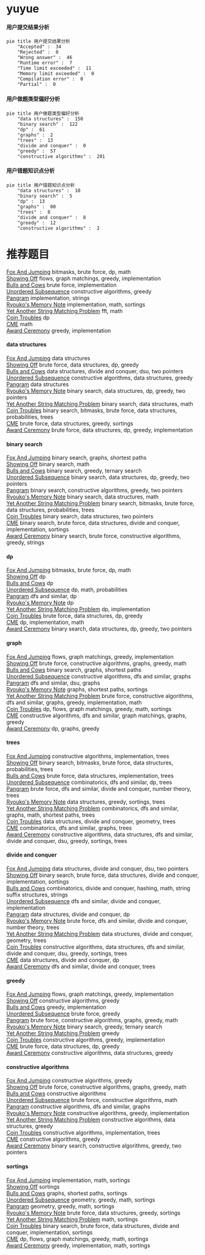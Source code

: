# yuyue
<!-- tabs:start -->
#### **用户提交结果分析**

```mermaid
pie title 用户提交结果分析
    "Accepted" :  34
    "Rejected" :  0
    "Wrong answer" :  46
    "Runtime error" :  7
    "Time limit exceeded" :  11
    "Memory limit exceeded" :  0
    "Compilation error" :  0
    "Partial" :  0
```
#### **用户做题类型偏好分析**

```mermaid
pie title 用户做题类型偏好分析
    "data structures" :  150
    "binary search" :  122
    "dp" :  61
    "graphs" :  2
    "trees" :  13
    "divide and conquer" :  0
    "greedy" :  57
    "constructive algorithms" :  201
```
#### **用户错题知识点分析**

```mermaid
pie title 用户错题知识点分析
    "data structures" :  10
    "binary search" :  5
    "dp" :  13
    "graphs" :  00
    "trees" :  8
    "divide and conquer" :  8
    "greedy" :  12
    "constructive algorithms" :  2
```
<!-- tabs:end -->
# 推荐题目
[Fox And Jumping](http://codeforces.com/problemset/problem/510/D)		bitmasks,
                        brute force,
                        dp,
                        math		  
[Showing Off](http://codeforces.com/problemset/problem/1416/F)		flows,
                        graph matchings,
                        greedy,
                        implementation		  
[Bulls and Cows](http://codeforces.com/problemset/problem/63/C)		brute force,
                        implementation		  
[Unordered Subsequence](http://codeforces.com/problemset/problem/27/C)		constructive algorithms,
                        greedy		  
[Pangram](http://codeforces.com/problemset/problem/520/A)		implementation,
                        strings		  
[Ryouko's Memory Note](https://codeforces.com/contest/434/problem/A)		implementation,
                        math,
                        sortings		  
[Yet Another String Matching Problem](http://codeforces.com/problemset/problem/954/I)		fft,
                        math		  
[Coin Troubles](https://codeforces.com/contest/284/problem/E)		dp		  
[CME](http://codeforces.com/problemset/problem/1223/A)		math		  
[Award Ceremony](http://codeforces.com/problemset/problem/730/E)		greedy,
                        implementation		  
<!-- tabs:start -->
#### **data structures**
[Fox And Jumping](http://codeforces.com/problemset/problem/341/D)		data structures		  
[Showing Off](http://codeforces.com/problemset/problem/1313/C1)		brute force,
                        data structures,
                        dp,
                        greedy		  
[Bulls and Cows](http://codeforces.com/problemset/problem/1156/E)		data structures,
                        divide and conquer,
                        dsu,
                        two pointers		  
[Unordered Subsequence](https://codeforces.com/contest/867/problem/E)		constructive algorithms,
                        data structures,
                        greedy		  
[Pangram](http://codeforces.com/problemset/problem/1172/F)		data structures		  
[Ryouko's Memory Note](http://codeforces.com/problemset/problem/1492/C)		binary search,
                        data structures,
                        dp,
                        greedy,
                        two pointers		  
[Yet Another String Matching Problem](http://codeforces.com/problemset/problem/1490/G)		binary search,
                        data structures,
                        math		  
[Coin Troubles](http://codeforces.com/problemset/problem/1479/D)		binary search,
                        bitmasks,
                        brute force,
                        data structures,
                        probabilities,
                        trees		  
[CME](http://codeforces.com/problemset/problem/1497/A)		brute force,
                        data structures,
                        greedy,
                        sortings		  
[Award Ceremony](http://codeforces.com/problemset/problem/1491/C)		brute force,
                        data structures,
                        dp,
                        greedy,
                        implementation		  
#### **binary search**
[Fox And Jumping](http://codeforces.com/problemset/problem/301/B)		binary search,
                        graphs,
                        shortest paths		  
[Showing Off](http://codeforces.com/problemset/problem/685/C)		binary search,
                        math		  
[Bulls and Cows](http://codeforces.com/problemset/problem/1301/B)		binary search,
                        greedy,
                        ternary search		  
[Unordered Subsequence](http://codeforces.com/problemset/problem/1492/C)		binary search,
                        data structures,
                        dp,
                        greedy,
                        two pointers		  
[Pangram](http://codeforces.com/problemset/problem/1463/D)		binary search,
                        constructive algorithms,
                        greedy,
                        two pointers		  
[Ryouko's Memory Note](http://codeforces.com/problemset/problem/1490/G)		binary search,
                        data structures,
                        math		  
[Yet Another String Matching Problem](http://codeforces.com/problemset/problem/1479/D)		binary search,
                        bitmasks,
                        brute force,
                        data structures,
                        probabilities,
                        trees		  
[Coin Troubles](http://codeforces.com/problemset/problem/1436/E)		binary search,
                        data structures,
                        two pointers		  
[CME](http://codeforces.com/problemset/problem/1461/D)		binary search,
                        brute force,
                        data structures,
                        divide and conquer,
                        implementation,
                        sortings		  
[Award Ceremony](http://codeforces.com/problemset/problem/1493/C)		binary search,
                        brute force,
                        constructive algorithms,
                        greedy,
                        strings		  
#### **dp**
[Fox And Jumping](http://codeforces.com/problemset/problem/510/D)		bitmasks,
                        brute force,
                        dp,
                        math		  
[Showing Off](https://codeforces.com/contest/284/problem/E)		dp		  
[Bulls and Cows](https://codeforces.com/contest/1229/problem/F)		dp		  
[Unordered Subsequence](http://codeforces.com/problemset/problem/601/C)		dp,
                        math,
                        probabilities		  
[Pangram](http://codeforces.com/problemset/problem/316/B2)		dfs and similar,
                        dp		  
[Ryouko's Memory Note](http://codeforces.com/problemset/problem/730/J)		dp		  
[Yet Another String Matching Problem](http://codeforces.com/problemset/problem/407/B)		dp,
                        implementation		  
[Coin Troubles](http://codeforces.com/problemset/problem/1313/C1)		brute force,
                        data structures,
                        dp,
                        greedy		  
[CME](http://codeforces.com/problemset/problem/1485/B)		dp,
                        implementation,
                        math		  
[Award Ceremony](http://codeforces.com/problemset/problem/1492/C)		binary search,
                        data structures,
                        dp,
                        greedy,
                        two pointers		  
#### **graph**
[Fox And Jumping](http://codeforces.com/problemset/problem/1416/F)		flows,
                        graph matchings,
                        greedy,
                        implementation		  
[Showing Off](http://codeforces.com/problemset/problem/1009/D)		brute force,
                        constructive algorithms,
                        graphs,
                        greedy,
                        math		  
[Bulls and Cows](http://codeforces.com/problemset/problem/301/B)		binary search,
                        graphs,
                        shortest paths		  
[Unordered Subsequence](http://codeforces.com/problemset/problem/547/D)		constructive algorithms,
                        dfs and similar,
                        graphs		  
[Pangram](http://codeforces.com/problemset/problem/1263/D)		dfs and similar,
                        dsu,
                        graphs		  
[Ryouko's Memory Note](http://codeforces.com/problemset/problem/1422/D)		graphs,
                        shortest paths,
                        sortings		  
[Yet Another String Matching Problem](http://codeforces.com/problemset/problem/1487/C)		brute force,
                        constructive algorithms,
                        dfs and similar,
                        graphs,
                        greedy,
                        implementation,
                        math		  
[Coin Troubles](http://codeforces.com/problemset/problem/1437/C)		dp,
                        flows,
                        graph matchings,
                        greedy,
                        math,
                        sortings		  
[CME](http://codeforces.com/problemset/problem/1470/D)		constructive algorithms,
                        dfs and similar,
                        graph matchings,
                        graphs,
                        greedy		  
[Award Ceremony](http://codeforces.com/problemset/problem/1476/C)		dp,
                        graphs,
                        greedy		  
#### **trees**
[Fox And Jumping](http://codeforces.com/problemset/problem/1085/D)		constructive algorithms,
                        implementation,
                        trees		  
[Showing Off](http://codeforces.com/problemset/problem/1479/D)		binary search,
                        bitmasks,
                        brute force,
                        data structures,
                        probabilities,
                        trees		  
[Bulls and Cows](http://codeforces.com/problemset/problem/1511/C)		brute force,
                        data structures,
                        implementation,
                        trees		  
[Unordered Subsequence](http://codeforces.com/problemset/problem/1499/F)		combinatorics,
                        dfs and similar,
                        dp,
                        trees		  
[Pangram](http://codeforces.com/problemset/problem/1491/E)		brute force,
                        dfs and similar,
                        divide and conquer,
                        number theory,
                        trees		  
[Ryouko's Memory Note](http://codeforces.com/problemset/problem/1466/D)		data structures,
                        greedy,
                        sortings,
                        trees		  
[Yet Another String Matching Problem](http://codeforces.com/problemset/problem/1495/D)		combinatorics,
                        dfs and similar,
                        graphs,
                        math,
                        shortest paths,
                        trees		  
[Coin Troubles](http://codeforces.com/problemset/problem/1303/G)		data structures,
                        divide and conquer,
                        geometry,
                        trees		  
[CME](http://codeforces.com/problemset/problem/1454/E)		combinatorics,
                        dfs and similar,
                        graphs,
                        trees		  
[Award Ceremony](http://codeforces.com/problemset/problem/1494/D)		constructive algorithms,
                        data structures,
                        dfs and similar,
                        divide and conquer,
                        dsu,
                        greedy,
                        sortings,
                        trees		  
#### **divide and conquer**
[Fox And Jumping](http://codeforces.com/problemset/problem/1156/E)		data structures,
                        divide and conquer,
                        dsu,
                        two pointers		  
[Showing Off](http://codeforces.com/problemset/problem/1461/D)		binary search,
                        brute force,
                        data structures,
                        divide and conquer,
                        implementation,
                        sortings		  
[Bulls and Cows](http://codeforces.com/problemset/problem/1466/G)		combinatorics,
                        divide and conquer,
                        hashing,
                        math,
                        string suffix structures,
                        strings		  
[Unordered Subsequence](http://codeforces.com/problemset/problem/1490/D)		dfs and similar,
                        divide and conquer,
                        implementation		  
[Pangram](https://codeforces.com/contest/1483/problem/C)		data structures,
                        divide and conquer,
                        dp		  
[Ryouko's Memory Note](http://codeforces.com/problemset/problem/1491/E)		brute force,
                        dfs and similar,
                        divide and conquer,
                        number theory,
                        trees		  
[Yet Another String Matching Problem](http://codeforces.com/problemset/problem/1303/G)		data structures,
                        divide and conquer,
                        geometry,
                        trees		  
[Coin Troubles](http://codeforces.com/problemset/problem/1494/D)		constructive algorithms,
                        data structures,
                        dfs and similar,
                        divide and conquer,
                        dsu,
                        greedy,
                        sortings,
                        trees		  
[CME](http://codeforces.com/problemset/problem/1482/E)		data structures,
                        divide and conquer,
                        dp		  
[Award Ceremony](http://codeforces.com/problemset/problem/566/C)		dfs and similar,
                        divide and conquer,
                        trees		  
#### **greedy**
[Fox And Jumping](http://codeforces.com/problemset/problem/1416/F)		flows,
                        graph matchings,
                        greedy,
                        implementation		  
[Showing Off](http://codeforces.com/problemset/problem/27/C)		constructive algorithms,
                        greedy		  
[Bulls and Cows](http://codeforces.com/problemset/problem/730/E)		greedy,
                        implementation		  
[Unordered Subsequence](http://codeforces.com/problemset/problem/779/B)		brute force,
                        greedy		  
[Pangram](http://codeforces.com/problemset/problem/1009/D)		brute force,
                        constructive algorithms,
                        graphs,
                        greedy,
                        math		  
[Ryouko's Memory Note](http://codeforces.com/problemset/problem/1301/B)		binary search,
                        greedy,
                        ternary search		  
[Yet Another String Matching Problem](http://codeforces.com/problemset/problem/1157/C2)		greedy		  
[Coin Troubles](http://codeforces.com/problemset/problem/883/K)		constructive algorithms,
                        greedy,
                        implementation		  
[CME](http://codeforces.com/problemset/problem/1313/C1)		brute force,
                        data structures,
                        dp,
                        greedy		  
[Award Ceremony](https://codeforces.com/contest/867/problem/E)		constructive algorithms,
                        data structures,
                        greedy		  
#### **constructive algorithms**
[Fox And Jumping](http://codeforces.com/problemset/problem/27/C)		constructive algorithms,
                        greedy		  
[Showing Off](http://codeforces.com/problemset/problem/1009/D)		brute force,
                        constructive algorithms,
                        graphs,
                        greedy,
                        math		  
[Bulls and Cows](http://codeforces.com/problemset/problem/301/C)		constructive algorithms		  
[Unordered Subsequence](http://codeforces.com/problemset/problem/488/B)		brute force,
                        constructive algorithms,
                        math		  
[Pangram](http://codeforces.com/problemset/problem/547/D)		constructive algorithms,
                        dfs and similar,
                        graphs		  
[Ryouko's Memory Note](http://codeforces.com/problemset/problem/883/K)		constructive algorithms,
                        greedy,
                        implementation		  
[Yet Another String Matching Problem](https://codeforces.com/contest/867/problem/E)		constructive algorithms,
                        data structures,
                        greedy		  
[Coin Troubles](http://codeforces.com/problemset/problem/1085/D)		constructive algorithms,
                        implementation,
                        trees		  
[CME](http://codeforces.com/problemset/problem/1493/A)		constructive algorithms,
                        greedy		  
[Award Ceremony](http://codeforces.com/problemset/problem/1463/D)		binary search,
                        constructive algorithms,
                        greedy,
                        two pointers		  
#### **sortings**
[Fox And Jumping](https://codeforces.com/contest/434/problem/A)		implementation,
                        math,
                        sortings		  
[Showing Off](http://codeforces.com/problemset/problem/1101/C)		sortings		  
[Bulls and Cows](http://codeforces.com/problemset/problem/1422/D)		graphs,
                        shortest paths,
                        sortings		  
[Unordered Subsequence](https://codeforces.com/contest/1496/problem/C)		geometry,
                        greedy,
                        math,
                        sortings		  
[Pangram](http://codeforces.com/problemset/problem/1495/A)		geometry,
                        greedy,
                        math,
                        sortings		  
[Ryouko's Memory Note](http://codeforces.com/problemset/problem/1497/A)		brute force,
                        data structures,
                        greedy,
                        sortings		  
[Yet Another String Matching Problem](http://codeforces.com/problemset/problem/1427/A)		math,
                        sortings		  
[Coin Troubles](http://codeforces.com/problemset/problem/1461/D)		binary search,
                        brute force,
                        data structures,
                        divide and conquer,
                        implementation,
                        sortings		  
[CME](http://codeforces.com/problemset/problem/1437/C)		dp,
                        flows,
                        graph matchings,
                        greedy,
                        math,
                        sortings		  
[Award Ceremony](http://codeforces.com/problemset/problem/1473/A)		greedy,
                        implementation,
                        math,
                        sortings		  
<!-- tabs:end -->
